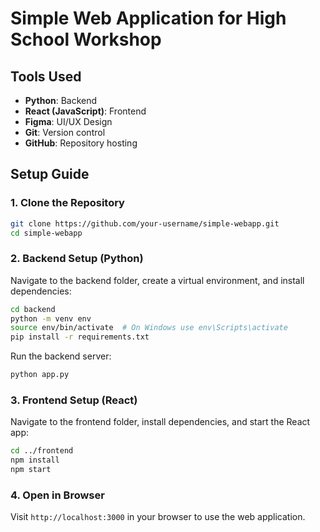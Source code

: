 # Simple Web Application for High School Workshop

## Tools Used
- **Python**: Backend
- **React (JavaScript)**: Frontend
- **Figma**: UI/UX Design
- **Git**: Version control
- **GitHub**: Repository hosting

## Setup Guide

### 1. Clone the Repository
```bash
git clone https://github.com/your-username/simple-webapp.git
cd simple-webapp
```

### 2. Backend Setup (Python)
Navigate to the backend folder, create a virtual environment, and install dependencies:
```bash
cd backend
python -m venv env
source env/bin/activate  # On Windows use env\Scripts\activate
pip install -r requirements.txt
```
Run the backend server:
```bash
python app.py
```

### 3. Frontend Setup (React)
Navigate to the frontend folder, install dependencies, and start the React app:
```bash
cd ../frontend
npm install
npm start
```

### 4. Open in Browser
Visit `http://localhost:3000` in your browser to use the web application.
